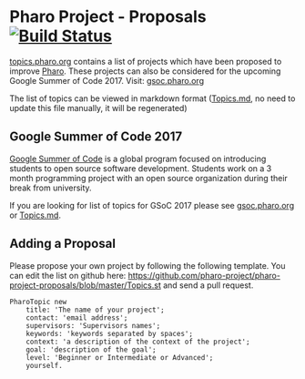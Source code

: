 # Pharo Project - Proposals [![Build Status](https://travis-ci.org/pharo-project/pharo-project-proposals.svg?branch=master)](https://travis-ci.org/pharo-project/pharo-project-proposals)

[topics.pharo.org](http://topics.pharo.org) contains a list of projects which have been proposed to improve [Pharo](http://pharo.org). These projects can also be considered for the upcoming Google Summer of Code 2017. Visit: [gsoc.pharo.org](http://gsoc.pharo.org/)

The list of topics can be viewed in markdown format ([Topics.md](https://github.com/pharo-project/pharo-project-proposals/blob/gh-pages/Topics.md), no need to update this file manually, it will be regenerated)

## Google Summer of Code 2017

[Google Summer of Code](https://summerofcode.withgoogle.com/) is a global program focused on introducing students to open source software development. Students work on a 3 month programming project with an open source organization during their break from university. 

If you are looking for list of topics for GSoC 2017 please see [gsoc.pharo.org](http://gsoc.pharo.org/) or [Topics.md](https://github.com/pharo-project/pharo-project-proposals/blob/gh-pages/Topics.md).


## Adding a Proposal

Please propose your own project by following the following template. You can edit the list on github here: https://github.com/pharo-project/pharo-project-proposals/blob/master/Topics.st and send a pull request.

```smalltalk
PharoTopic new
	title: 'The name of your project';
	contact: 'email address';
	supervisors: 'Supervisors names';
	keywords: 'keywords separated by spaces';
	context: 'a description of the context of the project';
	goal: 'description of the goal';
	level: 'Beginner or Intermediate or Advanced';
	yourself.
```

